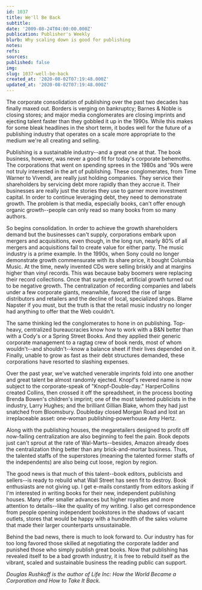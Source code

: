 ```yaml
---
id: 1037
title: We'll Be Back
subtitle: 
date: '2009-08-24T04:00:00.000Z'
publication: Publisher's Weekly
blurb: Why scaling down is good for publishing
notes: 
refs: 
sources: 
published: false
img: 
slug: 1037-well-be-back
created_at: '2020-08-02T07:19:48.000Z'
updated_at: '2020-08-02T07:19:48.000Z'
---
```

The corporate consolidation of publishing over the past two decades has finally maxed out. Borders is verging on bankruptcy; Barnes & Noble is closing stores; and major media conglomerates are closing imprints and ejecting talent faster than they gobbled it up in the 1990s. While this makes for some bleak headlines in the short term, it bodes well for the future of a publishing industry that operates on a scale more appropriate to the medium we're all creating and selling.

Publishing is a sustainable industry--and a great one at that. The book business, however, was never a good fit for today's corporate behemoths. The corporations that went on spending sprees in the 1980s and '90s were not truly interested in the art of publishing. These conglomerates, from Time Warner to Vivendi, are really just holding companies. They service their shareholders by servicing debt more rapidly than they accrue it. Their businesses are really just the stories they use to garner more investment capital. In order to continue leveraging debt, they need to demonstrate growth. The problem is that media, especially books, can't offer enough organic growth--people can only read so many books from so many authors.

So begins consolidation. In order to achieve the growth shareholders demand but the businesses can't supply, corporations embark upon mergers and acquisitions, even though, in the long run, nearly 80% of all mergers and acquisitions fail to create value for either party. The music industry is a prime example. In the 1990s, when Sony could no longer demonstrate growth commensurate with its share price, it bought Columbia Music. At the time, newly invented CDs were selling briskly and at margins higher than vinyl records. This was because baby boomers were replacing their record collections. Once that surge ended, artificial growth turned out to be negative growth. The centralization of recording companies and labels under a few corporate giants, meanwhile, favored the rise of large distributors and retailers and the decline of local, specialized shops. Blame Napster if you must, but the truth is that the retail music industry no longer had anything to offer that the Web couldn't.

The same thinking led the conglomerates to hone in on publishing. Top-heavy, centralized bureaucracies know how to work with a B&N better than with a Cody's or a Spring Street Books. And they applied their generic corporate management to a ragtag crew of book nerds, most of whom wouldn't--and shouldn't--know a balance sheet if their lives depended on it. Finally, unable to grow as fast as their debt structures demanded, these corporations have resorted to slashing expenses.

Over the past year, we've watched venerable imprints fold into one another and great talent be almost randomly ejected. Knopf's revered name is now subject to the corporate-speak of "Knopf-Double-day." HarperCollins created Collins, then crossed it off the spreadsheet, in the process booting Brenda Bowen's children's imprint; one of the most talented publicists in the industry, Larry Hughes; and the brilliant Gillian Blake, whom they had just snatched from Bloomsbury. Doubleday closed Morgan Road and lost an irreplaceable asset: one-woman publishing-powerhouse Amy Hertz.

Along with the publishing houses, the megaretailers designed to profit off now-failing centralization are also beginning to feel the pain. Book depots just can't sprout at the rate of Wal-Marts--besides, Amazon already does the centralization thing better than any brick-and-mortar business. Thus, the talented staffs of the superstores (meaning the talented former staffs of the independents) are also being cut loose, region by region.

The good news is that much of this talent--book editors, publicists and sellers--is ready to rebuild what Wall Street has seen fit to destroy. Book enthusiasts are not giving up. I get e-mails constantly from editors asking if I'm interested in writing books for their new, independent publishing houses. Many offer smaller advances but higher royalties and more attention to details--like the quality of my writing. I also get correspondence from people opening independent bookstores in the shadows of vacant outlets, stores that would be happy with a hundredth of the sales volume that made their larger counterparts unsustainable.

Behind the bad news, there is much to look forward to. Our industry has for too long favored those skilled at negotiating the corporate ladder and punished those who simply publish great books. Now that publishing has revealed itself to be a bad growth industry, it is free to rebuild itself as the vibrant, scaled and sustainable business the reading public can support.

*Douglas Rushkoff is the author of Life Inc: How the World Became a Corporation and How to Take It Back.*
